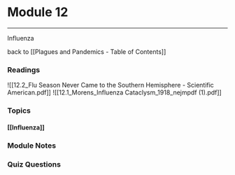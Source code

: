 # Module 12
---
Influenza

back to [[Plagues and Pandemics - Table of Contents]]

### Readings
![[12.2_Flu Season Never Came to the Southern Hemisphere - Scientific American.pdf]]
![[12.1_Morens_Influenza Cataclysm_1918_nejmpdf (1).pdf]]
### Topics

#### [[Influenza]]

### Module Notes



### Quiz Questions